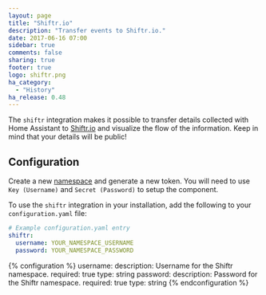 ```yaml
---
layout: page
title: "Shiftr.io"
description: "Transfer events to Shiftr.io."
date: 2017-06-16 07:00
sidebar: true
comments: false
sharing: true
footer: true
logo: shiftr.png
ha_category:
  - "History"
ha_release: 0.48
---
```


The `shiftr` integration makes it possible to transfer details collected with Home Assistant to [Shiftr.io](https://shiftr.io) and visualize the flow of the information. Keep in mind that your details will be public!

## Configuration

Create a new [namespace](https://shiftr.io/new) and generate a new token. You will need to use `Key (Username)` and `Secret (Password)` to setup the component.

To use the `shiftr` integration in your installation, add the following to your `configuration.yaml` file:

```yaml
# Example configuration.yaml entry
shiftr:
  username: YOUR_NAMESPACE_USERNAME
  password: YOUR_NAMESPACE_PASSWORD
```

{% configuration %}
username:
  description: Username for the Shiftr namespace.
  required: true
  type: string
password:
  description: Password for the Shiftr namespace.
  required: true
  type: string
{% endconfiguration %}
